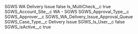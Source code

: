 <?xml version="1.0" encoding="UTF-8"?>
<CustomMetadata xmlns="http://soap.sforce.com/2006/04/metadata" xmlns:xsi="http://www.w3.org/2001/XMLSchema-instance" xmlns:xsd="http://www.w3.org/2001/XMLSchema">
    <label>SGWS WA Delivery Issue</label>
    <protected>false</protected>
    <values>
        <field>Is_MultiCheck__c</field>
        <value xsi:type="xsd:boolean">true</value>
    </values>
    <values>
        <field>SGWS_Account_Site__c</field>
        <value xsi:type="xsd:string">WA - SGWS</value>
    </values>
    <values>
        <field>SGWS_Approval_Type__c</field>
        <value xsi:nil="true"/>
    </values>
    <values>
        <field>SGWS_Approver__c</field>
        <value xsi:type="xsd:string">SGWS_WA_Delivery_Issue_Approval_Queue</value>
    </values>
    <values>
        <field>SGWS_Case_Type__c</field>
        <value xsi:type="xsd:string">Delivery Issue</value>
    </values>
    <values>
        <field>SGWS_Is_User__c</field>
        <value xsi:type="xsd:boolean">false</value>
    </values>
    <values>
        <field>SGWS_isActive__c</field>
        <value xsi:type="xsd:boolean">true</value>
    </values>
</CustomMetadata>
